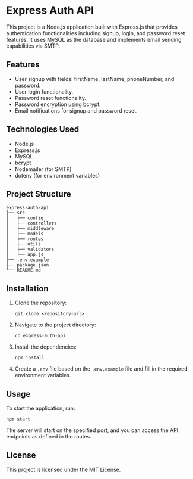 # Express Auth API

This project is a Node.js application built with Express.js that provides authentication functionalities including signup, login, and password reset features. It uses MySQL as the database and implements email sending capabilities via SMTP.

## Features

- User signup with fields: firstName, lastName, phoneNumber, and password.
- User login functionality.
- Password reset functionality.
- Password encryption using bcrypt.
- Email notifications for signup and password reset.

## Technologies Used

- Node.js
- Express.js
- MySQL
- bcrypt
- Nodemailer (for SMTP)
- dotenv (for environment variables)

## Project Structure

```
express-auth-api
├── src
│   ├── config
│   ├── controllers
│   ├── middleware
│   ├── models
│   ├── routes
│   ├── utils
│   ├── validators
│   └── app.js
├── .env.example
├── package.json
└── README.md
```

## Installation

1. Clone the repository:
   ```
   git clone <repository-url>
   ```

2. Navigate to the project directory:
   ```
   cd express-auth-api
   ```

3. Install the dependencies:
   ```
   npm install
   ```

4. Create a `.env` file based on the `.env.example` file and fill in the required environment variables.

## Usage

To start the application, run:
```
npm start
```

The server will start on the specified port, and you can access the API endpoints as defined in the routes.

## License

This project is licensed under the MIT License.